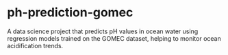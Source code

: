 # ph-prediction-gomec
A data science project that predicts pH values in ocean water using regression models trained on the GOMEC dataset, helping to monitor ocean acidification trends.
